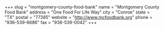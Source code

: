 +++
slug = "montgomery-county-food-bank"
name = "Montgomery County Food Bank"
address = "One Food For Life Way"
city = "Conroe"
state = "TX"
postal = "77385"
website = "http://www.mcfoodbank.org"
phone = "936-539-6686"
fax = "936-539-0042"
+++
